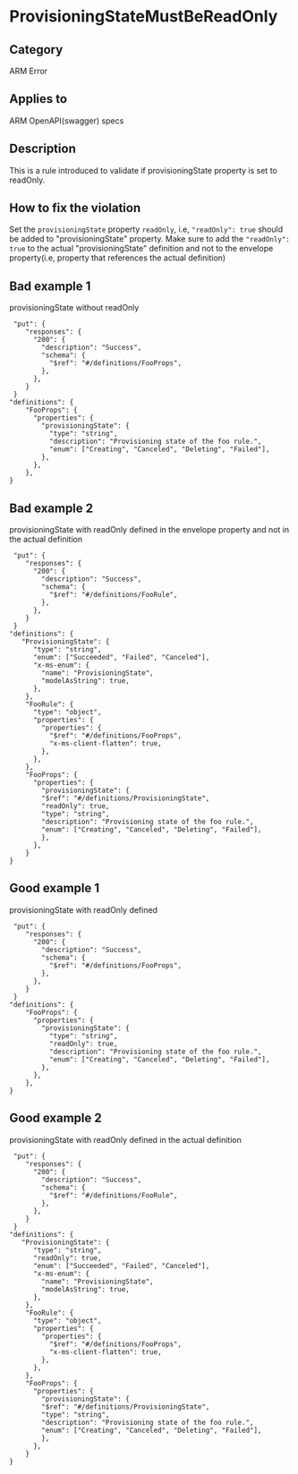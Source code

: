 # ProvisioningStateMustBeReadOnly

## Category

ARM Error

## Applies to

ARM OpenAPI(swagger) specs

## Description

This is a rule introduced to validate if provisioningState property is set to readOnly.

## How to fix the violation

Set the `provisioningState` property `readOnly`, i.e, `"readOnly": true` should be added to "provisioningState" property.
Make sure to add the `"readOnly": true` to the actual "provisioningState" definition and not to the envelope property(i.e, property that references the actual definition)


## Bad example 1 

provisioningState without readOnly 

```json5
 "put": {
    "responses": {
      "200": {
        "description": "Success",
        "schema": {
          "$ref": "#/definitions/FooProps",
        },
      },
    }
 }
"definitions": {
    "FooProps": {
      "properties": {
        "provisioningState": {
          "type": "string",
          "description": "Provisioning state of the foo rule.",
          "enum": ["Creating", "Canceled", "Deleting", "Failed"],
        },
      },
    },
}
```

    
## Bad example 2 

provisioningState with readOnly defined in the envelope property and not in the actual definition

```json5
 "put": {
    "responses": {
      "200": {
        "description": "Success",
        "schema": {
          "$ref": "#/definitions/FooRule",
        },
      },
    }
 }
"definitions": {
   "ProvisioningState": {
      "type": "string",
      "enum": ["Succeeded", "Failed", "Canceled"],
      "x-ms-enum": {
        "name": "ProvisioningState",
        "modelAsString": true,
      },
    },
    "FooRule": {
      "type": "object",
      "properties": {
        "properties": {
          "$ref": "#/definitions/FooProps",
          "x-ms-client-flatten": true,
        },
      },
    },
    "FooProps": {
      "properties": {
        "provisioningState": {
        "$ref": "#/definitions/ProvisioningState",
        "readOnly": true,
        "type": "string",
        "description": "Provisioning state of the foo rule.",
        "enum": ["Creating", "Canceled", "Deleting", "Failed"],
        },
      },
    }
}
```

## Good example 1

provisioningState with readOnly defined

```json5
 "put": {
    "responses": {
      "200": {
        "description": "Success",
        "schema": {
          "$ref": "#/definitions/FooProps",
        },
      },
    }
 }
"definitions": {
    "FooProps": {
      "properties": {
        "provisioningState": {
          "type": "string",
          "readOnly": true,
          "description": "Provisioning state of the foo rule.",
          "enum": ["Creating", "Canceled", "Deleting", "Failed"],
        },
      },
    },
}
```

## Good example 2 

provisioningState with readOnly defined in the actual definition

```json5
 "put": {
    "responses": {
      "200": {
        "description": "Success",
        "schema": {
          "$ref": "#/definitions/FooRule",
        },
      },
    }
 }
"definitions": {
   "ProvisioningState": {
      "type": "string",
      "readOnly": true,
      "enum": ["Succeeded", "Failed", "Canceled"],
      "x-ms-enum": {
        "name": "ProvisioningState",
        "modelAsString": true,
      },
    },
    "FooRule": {
      "type": "object",
      "properties": {
        "properties": {
          "$ref": "#/definitions/FooProps",
          "x-ms-client-flatten": true,
        },
      },
    },
    "FooProps": {
      "properties": {
        "provisioningState": {
        "$ref": "#/definitions/ProvisioningState",
        "type": "string",
        "description": "Provisioning state of the foo rule.",
        "enum": ["Creating", "Canceled", "Deleting", "Failed"],
        },
      },
    }
}
```
